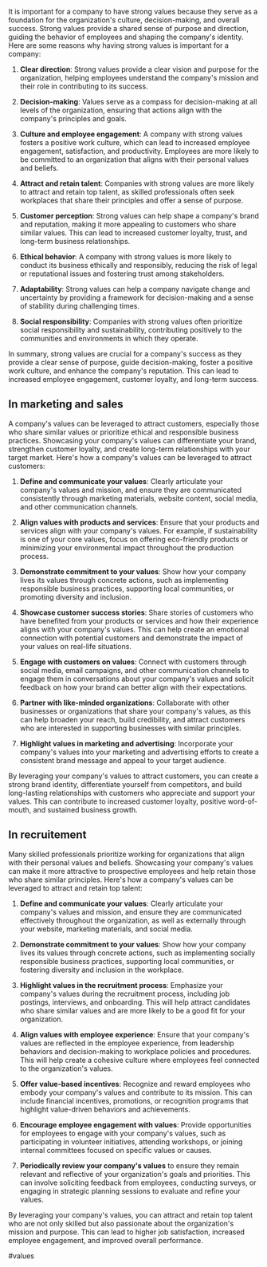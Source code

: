 It is important for a company to have strong values because they serve as a foundation for the organization's culture, decision-making, and overall success. Strong values provide a shared sense of purpose and direction, guiding the behavior of employees and shaping the company's identity. Here are some reasons why having strong values is important for a company:

1.  **Clear direction**: Strong values provide a clear vision and purpose for the organization, helping employees understand the company's mission and their role in contributing to its success.
    
2.  **Decision-making**: Values serve as a compass for decision-making at all levels of the organization, ensuring that actions align with the company's principles and goals.
    
3.  **Culture and employee engagement**: A company with strong values fosters a positive work culture, which can lead to increased employee engagement, satisfaction, and productivity. Employees are more likely to be committed to an organization that aligns with their personal values and beliefs.
    
4.  **Attract and retain talent**: Companies with strong values are more likely to attract and retain top talent, as skilled professionals often seek workplaces that share their principles and offer a sense of purpose.
    
5.  **Customer perception**: Strong values can help shape a company's brand and reputation, making it more appealing to customers who share similar values. This can lead to increased customer loyalty, trust, and long-term business relationships.
    
6.  **Ethical behavior**: A company with strong values is more likely to conduct its business ethically and responsibly, reducing the risk of legal or reputational issues and fostering trust among stakeholders.
    
7.  **Adaptability**: Strong values can help a company navigate change and uncertainty by providing a framework for decision-making and a sense of stability during challenging times.
    
8.  **Social responsibility**: Companies with strong values often prioritize social responsibility and sustainability, contributing positively to the communities and environments in which they operate.
    
In summary, strong values are crucial for a company's success as they provide a clear sense of purpose, guide decision-making, foster a positive work culture, and enhance the company's reputation. This can lead to increased employee engagement, customer loyalty, and long-term success.

## In marketing and sales

A company's values can be leveraged to attract customers, especially those who share similar values or prioritize ethical and responsible business practices. Showcasing your company's values can differentiate your brand, strengthen customer loyalty, and create long-term relationships with your target market. Here's how a company's values can be leveraged to attract customers:

1.  **Define and communicate your values**: Clearly articulate your company's values and mission, and ensure they are communicated consistently through marketing materials, website content, social media, and other communication channels.
    
2.  **Align values with products and services**: Ensure that your products and services align with your company's values. For example, if sustainability is one of your core values, focus on offering eco-friendly products or minimizing your environmental impact throughout the production process.
    
3.  **Demonstrate commitment to your values**: Show how your company lives its values through concrete actions, such as implementing responsible business practices, supporting local communities, or promoting diversity and inclusion.
    
4.  **Showcase customer success stories**: Share stories of customers who have benefited from your products or services and how their experience aligns with your company's values. This can help create an emotional connection with potential customers and demonstrate the impact of your values on real-life situations.
    
5.  **Engage with customers on values**: Connect with customers through social media, email campaigns, and other communication channels to engage them in conversations about your company's values and solicit feedback on how your brand can better align with their expectations.
    
6.  **Partner with like-minded organizations**: Collaborate with other businesses or organizations that share your company's values, as this can help broaden your reach, build credibility, and attract customers who are interested in supporting businesses with similar principles.
    
7.  **Highlight values in marketing and advertising**: Incorporate your company's values into your marketing and advertising efforts to create a consistent brand message and appeal to your target audience.

By leveraging your company's values to attract customers, you can create a strong brand identity, differentiate yourself from competitors, and build long-lasting relationships with customers who appreciate and support your values. This can contribute to increased customer loyalty, positive word-of-mouth, and sustained business growth.

## In recruitement

Many skilled professionals prioritize working for organizations that align with their personal values and beliefs. Showcasing your company's values can make it more attractive to prospective employees and help retain those who share similar principles. Here's how a company's values can be leveraged to attract and retain top talent:

1.  **Define and communicate your values**: Clearly articulate your company's values and mission, and ensure they are communicated effectively throughout the organization, as well as externally through your website, marketing materials, and social media.
    
2.  **Demonstrate commitment to your values**: Show how your company lives its values through concrete actions, such as implementing socially responsible business practices, supporting local communities, or fostering diversity and inclusion in the workplace.
    
3.  **Highlight values in the recruitment process**: Emphasize your company's values during the recruitment process, including job postings, interviews, and onboarding. This will help attract candidates who share similar values and are more likely to be a good fit for your organization.
    
4.  **Align values with employee experience**: Ensure that your company's values are reflected in the employee experience, from leadership behaviors and decision-making to workplace policies and procedures. This will help create a cohesive culture where employees feel connected to the organization's values.
    
5.  **Offer value-based incentives**: Recognize and reward employees who embody your company's values and contribute to its mission. This can include financial incentives, promotions, or recognition programs that highlight value-driven behaviors and achievements.
    
6.  **Encourage employee engagement with values**: Provide opportunities for employees to engage with your company's values, such as participating in volunteer initiatives, attending workshops, or joining internal committees focused on specific values or causes.

1. **Periodically review your company's values** to ensure they remain relevant and reflective of your organization's goals and priorities. This can involve soliciting feedback from employees, conducting surveys, or engaging in strategic planning sessions to evaluate and refine your values.

By leveraging your company's values, you can attract and retain top talent who are not only skilled but also passionate about the organization's mission and purpose. This can lead to higher job satisfaction, increased employee engagement, and improved overall performance.

<!-- Keywords -->
#values
<!-- /Keywords -->
